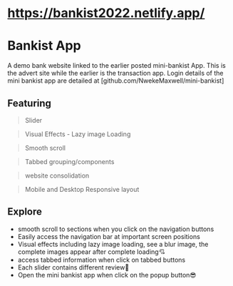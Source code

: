 # https://bankist2022.netlify.app/
# Bankist App
A demo bank website linked to the earlier posted mini-bankist App.
This is the advert site while the earlier is the transaction app.
Login details of the mini bankist app are detailed at [github.com/NwekeMaxwell/mini-bankist]
## Featuring
> Slider

> Visual Effects - Lazy image Loading

> Smooth scroll

> Tabbed grouping/components

> website consolidation

> Mobile and Desktop Responsive layout
## Explore
+ smooth scroll to sections when you click on the navigation buttons
+ Easily access the navigation bar at important screen positions
+ Visual effects including lazy image loading, see a blur image, the complete images appear after complete loading💘
+ access tabbed information when click on tabbed buttons
+ Each slider contains different review🥇
+ Open the mini bankist app when click on the popup button😎
